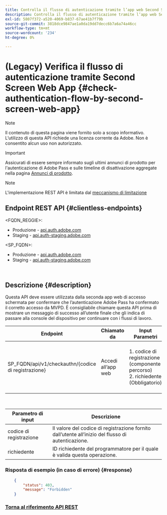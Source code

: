 ```yaml
---
title: Controlla il flusso di autenticazione tramite l’app web Second Screen
description: Controlla il flusso di autenticazione tramite l’app web Second Screen
exl-id: 5807f372-a520-4069-b837-67ae41b7f79b
source-git-commit: 3818dce9847ae1a0da19dd7decc6b7a6a74a46cc
workflow-type: tm+mt
source-wordcount: '234'
ht-degree: 0%

---
```


# (Legacy) Verifica il flusso di autenticazione tramite Second Screen Web App {#check-authentication-flow-by-second-screen-web-app}

>[!NOTE]
>
>Il contenuto di questa pagina viene fornito solo a scopo informativo. L’utilizzo di questa API richiede una licenza corrente da Adobe. Non è consentito alcun uso non autorizzato.

>[!IMPORTANT]
>
> Assicurati di essere sempre informato sugli ultimi annunci di prodotto per l&#39;autenticazione di Adobe Pass e sulle timeline di disattivazione aggregate nella pagina [Annunci di prodotto](/help/authentication/product-announcements.md).

>[!NOTE]
>
> L&#39;implementazione REST API è limitata dal [meccanismo di limitazione](/help/authentication/integration-guide-programmers/throttling-mechanism.md)

## Endpoint REST API {#clientless-endpoints}

&lt;FQDN_REGGIE>:

* Produzione - [api.auth.adobe.com](http://api.auth.adobe.com/)
* Staging - [api.auth-staging.adobe.com](http://api.auth-staging.adobe.com/)

&lt;SP_FQDN>:

* Produzione - [api.auth.adobe.com](http://api.auth.adobe.com/)
* Staging - [api.auth-staging.adobe.com](http://api.auth-staging.adobe.com/)

</br>

## Descrizione {#description}

Questa API deve essere utilizzata dalla seconda app web di accesso schermata per confermare che l’autenticazione Adobe Pass ha confermato il corretto accesso da MVPD. È consigliabile chiamare questa API prima di mostrare un messaggio di successo all’utente finale che gli indica di passare alla console del dispositivo per continuare con i flussi di lavoro.


| Endpoint | Chiamato </br> da | Input   </br>Parametri | Metodo HTTP </br> | Risposta | HTTP </br>Risposta |
| --- | --- | --- | --- | --- | --- |
| SP_FQDN/api/v1/checkauthn/{codice di registrazione} | Accedi all’app web | 1. codice di registrazione </br>    (componente percorso)</br>2.  richiedente </br>    (Obbligatorio) | GET | XML o JSON contenente i dettagli dell’errore in caso di esito negativo. | 200 - Operazione completata   </br>403 - Non consentito |

</br>

| Parametro di input | Descrizione |
| ----------------- | --------------------------------------------------------------------------------------------- |
| codice di registrazione | Il valore del codice di registrazione fornito dall’utente all’inizio del flusso di autenticazione. |
| richiedente | ID richiedente del programmatore per il quale è valida questa operazione. |


### Risposta di esempio (in caso di errore) {#response}

```JSON
    {
        "status": 403,
        "message": "Forbidden"
    }
```

### [Torna al riferimento API REST](/help/authentication/integration-guide-programmers/legacy/rest-api-v1/rest-api-reference.md)
